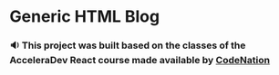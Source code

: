 # Generic HTML Blog

### :sound: This project was built based on the classes of the AcceleraDev React course made available by [CodeNation](https://codenation.dev/)